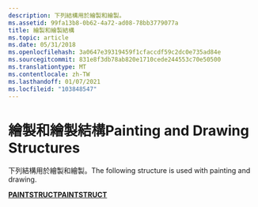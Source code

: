 ```yaml
---
description: 下列結構用於繪製和繪製。
ms.assetid: 99fa13b8-0b62-4a72-ad08-78bb3779077a
title: 繪製和繪製結構
ms.topic: article
ms.date: 05/31/2018
ms.openlocfilehash: 3a0647e39319459f1cfaccdf59c2dc0e735ad84e
ms.sourcegitcommit: 831e8f3db78ab820e1710cede244553c70e50500
ms.translationtype: MT
ms.contentlocale: zh-TW
ms.lasthandoff: 01/07/2021
ms.locfileid: "103848547"
---
```

# <a name="painting-and-drawing-structures"></a><span data-ttu-id="37ef8-103">繪製和繪製結構</span><span class="sxs-lookup"><span data-stu-id="37ef8-103">Painting and Drawing Structures</span></span>

<span data-ttu-id="37ef8-104">下列結構用於繪製和繪製。</span><span class="sxs-lookup"><span data-stu-id="37ef8-104">The following structure is used with painting and drawing.</span></span>

[<span data-ttu-id="37ef8-105">**PAINTSTRUCT**</span><span class="sxs-lookup"><span data-stu-id="37ef8-105">**PAINTSTRUCT**</span></span>](/windows/win32/api/winuser/ns-winuser-paintstruct)

 

 



